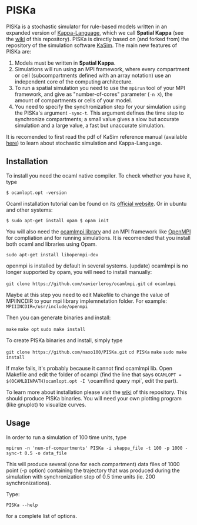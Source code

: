 <!--img src="http://www.pps.jussieu.fr/~jkrivine/homepage/Research_files/droppedImage.jpg" alt="KaSim logo" title="Stochastic Kappa Simulator" align="right" /-->
# PISKa

PISKa is a stochastic simulator for rule-based models written in an expanded version of [Kappa-Language](http://dev.executableknowledge.org/), which we call **Spatial Kappa** (see the [wiki](https://github.com/naxo100/PISKa/wiki) of this repository). 
PISKa is directly based on (and forked from) the repository of the simulation software [KaSim](https://github.com/Kappa-Dev/KaSim). The main new features of PISKa are:

  1. Models must be written in **Spatial Kappa**.
  2. Simulations will run using an MPI framework, where every compartment or cell (subcompartments defined with an array notation) use an independent core of the computing architecture.
  3. To run a spatial simulation you need to use the `mpirun` tool of your MPI framework, and give as "number-of-cores" parameter (`-n X`), the amount of compartments or cells of your model.
  4. You need to specify the synchronization step for your simulation using the PISKa's argument `-sync-t`. This argument defines the time step to synchronize compartments; a small value gives a slow but accurate simulation and a large value, a fast but unaccurate simulation.

It is recomended to first read the pdf of KaSim reference manual (available [here](https://github.com/Kappa-Dev/KaSim/releases/download/v3.5-190914/KaSim_manual_3_5.pdf)) to learn about stochastic simulation and Kappa-Language.

## Installation

To install you need the ocaml native compiler. To check whether you have it, type 

`$ ocamlopt.opt -version` 

Ocaml installation tutorial can be found on its [official website](https://ocaml.org/).
Or in ubuntu and other systems:

`$ sudo apt-get install opam
$ opam init`

You will also need the [ocamlmpi library](https://forge.ocamlcore.org/projects/ocamlmpi/) and an MPI framework like [OpenMPI](https://www.open-mpi.org/) for compliation and for running simulations. It is recomended that you install both ocaml and libraries using Opam. 

`sudo apt-get install libopenmpi-dev`

openmpi is installed by default in several systems. (update) ocamlmpi is no longer supported by opam, you will need to install manually:

`git clone https://github.com/xavierleroy/ocamlmpi.git`
`cd ocamlmpi`

Maybe at this step you need to edit Makefile to change the value of MPIINCDIR to your mpi library implemnetation folder. For example:
`MPIIINCDIR=/usr/include/openmpi`

Then you can generate binaries and install:

`make`
`make opt`
`sudo make install`

To create PISKa binaries and install, simply type 

`git clone https://github.com/naxo100/PISKa.git`
`cd PISKa`
`make`
`sudo make install`

If make fails, it's probably because it cannot find ocamlmpi lib. Open Makefile and edit the folder of ocampi (find the line that says `OCAMLOPT = $(OCAMLBINPATH)ocamlopt.opt -I \`ocamlfind query mpi\`, edit the part).

To learn more about installation please visit the [wiki](https://github.com/naxo100/PISKa/wiki) of this repository.
This should produce PISKa binaries. You will need your own plotting program (like gnuplot) to visualize curves.

## Usage

In order to run a simulation of 100 time units, type

`mpirun -n 'num-of-compartments' PISKa -i skappa_file -t 100 -p 1000 -sync-t 0.5 -o data_file`

This will produce several (one for each compartment) data files of 1000 point (-p option) containing the trajectory that was produced during the simulation with synchronization step of 0.5 time units (ie. 200 synchronizations).

Type:

`PISKa --help` 

for a complete list of options.

